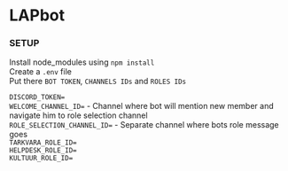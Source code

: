 # LAPbot

### SETUP
Install node_modules using `npm install` <br>
Create a `.env` file <br>
Put there `BOT TOKEN`, `CHANNELS IDs` and `ROLES IDs`

`DISCORD_TOKEN=` <br>
`WELCOME_CHANNEL_ID=` - Channel where bot will mention new member and navigate him to role selection channel<br>
`ROLE_SELECTION_CHANNEL_ID=` - Separate channel where bots role message goes <br>
`TARKVARA_ROLE_ID=` <br>
`HELPDESK_ROLE_ID=` <br>
`KULTUUR_ROLE_ID=` <br>

